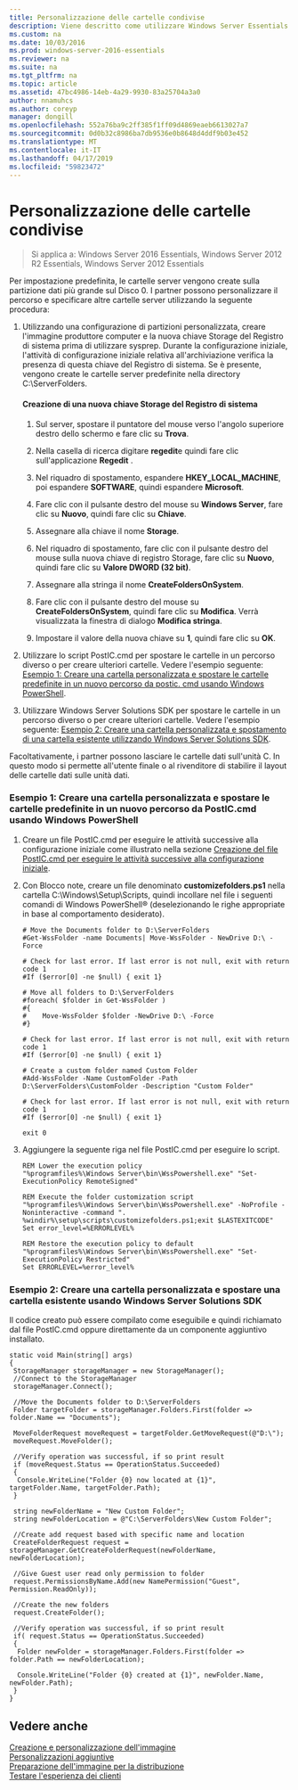 ```yaml
---
title: Personalizzazione delle cartelle condivise
description: Viene descritto come utilizzare Windows Server Essentials
ms.custom: na
ms.date: 10/03/2016
ms.prod: windows-server-2016-essentials
ms.reviewer: na
ms.suite: na
ms.tgt_pltfrm: na
ms.topic: article
ms.assetid: 47bc4986-14eb-4a29-9930-83a25704a3a0
author: nnamuhcs
ms.author: coreyp
manager: dongill
ms.openlocfilehash: 552a76ba9c2ff385f1ff09d4869eaeb6613027a7
ms.sourcegitcommit: 0d0b32c8986ba7db9536e0b8648d4ddf9b03e452
ms.translationtype: MT
ms.contentlocale: it-IT
ms.lasthandoff: 04/17/2019
ms.locfileid: "59823472"
---
```

# <a name="customize-shared-folders"></a>Personalizzazione delle cartelle condivise

>Si applica a: Windows Server 2016 Essentials, Windows Server 2012 R2 Essentials, Windows Server 2012 Essentials

Per impostazione predefinita, le cartelle server vengono create sulla partizione dati più grande sul Disco 0. I partner possono personalizzare il percorso e specificare altre cartelle server utilizzando la seguente procedura:  
  
1.  Utilizzando una configurazione di partizioni personalizzata, creare l'immagine produttore computer e la nuova chiave Storage del Registro di sistema prima di utilizzare sysprep. Durante la configurazione iniziale, l'attività di configurazione iniziale relativa all'archiviazione verifica la presenza di questa chiave del Registro di sistema. Se è presente, vengono create le cartelle server predefinite nella directory C:\ServerFolders.  
  
    #### <a name="to-create-a-new-storage-registry-key"></a>Creazione di una nuova chiave Storage del Registro di sistema  
  
    1.  Sul server, spostare il puntatore del mouse verso l'angolo superiore destro dello schermo e fare clic su **Trova**.  
  
    2.  Nella casella di ricerca digitare **regedit**e quindi fare clic sull'applicazione **Regedit** .  
  
    3.  Nel riquadro di spostamento, espandere **HKEY_LOCAL_MACHINE**, poi espandere **SOFTWARE**, quindi espandere **Microsoft**.  
  
    4.  Fare clic con il pulsante destro del mouse su **Windows Server**, fare clic su **Nuovo**, quindi fare clic su **Chiave**.  
  
    5.  Assegnare alla chiave il nome **Storage**.  
  
    6.  Nel riquadro di spostamento, fare clic con il pulsante destro del mouse sulla nuova chiave di registro Storage, fare clic su **Nuovo**, quindi fare clic su **Valore DWORD (32 bit)**.  
  
    7.  Assegnare alla stringa il nome **CreateFoldersOnSystem**.  
  
    8.  Fare clic con il pulsante destro del mouse su **CreateFoldersOnSystem**, quindi fare clic su **Modifica**. Verrà visualizzata la finestra di dialogo **Modifica stringa**.  
  
    9. Impostare il valore della nuova chiave su **1**, quindi fare clic su **OK**.  
  
2.  Utilizzare lo script PostIC.cmd per spostare le cartelle in un percorso diverso o per creare ulteriori cartelle. Vedere l'esempio seguente: [Esempio 1: Creare una cartella personalizzata e spostare le cartelle predefinite in un nuovo percorso da postic. cmd usando Windows PowerShell](Customize-Shared-Folders.md#BKMK_Example1).  
  
3.  Utilizzare Windows Server Solutions SDK per spostare le cartelle in un percorso diverso o per creare ulteriori cartelle. Vedere l'esempio seguente: [Esempio 2: Creare una cartella personalizzata e spostamento di una cartella esistente utilizzando Windows Server Solutions SDK](Customize-Shared-Folders.md#BKMK_Example2).  
  
 Facoltativamente, i partner possono lasciare le cartelle dati sull'unità C. In questo modo si permette all'utente finale o al rivenditore di stabilire il layout delle cartelle dati sulle unità dati.  
  
###  <a name="BKMK_Example1"></a> Esempio 1: Creare una cartella personalizzata e spostare le cartelle predefinite in un nuovo percorso da PostIC.cmd usando Windows PowerShell  
  
1.  Creare un file PostIC.cmd per eseguire le attività successive alla configurazione iniziale come illustrato nella sezione [Creazione del file PostIC.cmd per eseguire le attività successive alla configurazione iniziale](Create-the-PostIC.cmd-File-for-Running-Post-Initial-Configuration-Tasks.md).  
  
2.  Con Blocco note, creare un file denominato **customizefolders.ps1** nella cartella C:\Windows\Setup\Scripts, quindi incollare nel file i seguenti comandi di Windows PowerShell® (deselezionando le righe appropriate in base al comportamento desiderato).  
  
    ```  
    # Move the Documents folder to D:\ServerFolders  
    #Get-WssFolder -name Documents| Move-WssFolder - NewDrive D:\ -Force  
  
    # Check for last error. If last error is not null, exit with return code 1  
    #If ($error[0] -ne $null) { exit 1}   
  
    # Move all folders to D:\ServerFolders  
    #foreach( $folder in Get-WssFolder )  
    #{  
    #    Move-WssFolder $folder -NewDrive D:\ -Force  
    #}  
  
    # Check for last error. If last error is not null, exit with return code 1  
    #If ($error[0] -ne $null) { exit 1}   
  
    # Create a custom folder named Custom Folder  
    #Add-WssFolder -Name CustomFolder -Path D:\ServerFolders\CustomFolder -Description "Custom Folder"  
  
    # Check for last error. If last error is not null, exit with return code 1  
    #If ($error[0] -ne $null) { exit 1}   
  
    exit 0  
    ```  
  
3.  Aggiungere la seguente riga nel file PostIC.cmd per eseguire lo script.  
  
    ```  
    REM Lower the execution policy  
    "%programfiles%\Windows Server\bin\WssPowershell.exe" "Set-ExecutionPolicy RemoteSigned"  
  
    REM Execute the folder customization script  
    "%programfiles%\Windows Server\bin\WssPowershell.exe" -NoProfile -Noninteractive -command ". %windir%\setup\scripts\customizefolders.ps1;exit $LASTEXITCODE"  
    Set error_level=%ERRORLEVEL%  
  
    REM Restore the execution policy to default  
    "%programfiles%\Windows Server\bin\WssPowershell.exe" "Set-ExecutionPolicy Restricted"  
    Set ERRORLEVEL=%error_level%  
    ```  
  
###  <a name="BKMK_Example2"></a> Esempio 2: Creare una cartella personalizzata e spostare una cartella esistente usando Windows Server Solutions SDK  
 Il codice creato può essere compilato come eseguibile e quindi richiamato dal file PostIC.cmd oppure direttamente da un componente aggiuntivo installato.  
  
```  
static void Main(string[] args)  
{  
 StorageManager storageManager = new StorageManager();  
 //Connect to the StorageManager  
 storageManager.Connect();  
  
 //Move the Documents folder to D:\ServerFolders  
 Folder targetFolder = storageManager.Folders.First(folder => folder.Name == "Documents");  
  
 MoveFolderRequest moveRequest = targetFolder.GetMoveRequest(@"D:\");  
 moveRequest.MoveFolder();  
  
 //Verify operation was successful, if so print result  
 if (moveRequest.Status == OperationStatus.Succeeded)  
 {  
  Console.WriteLine("Folder {0} now located at {1}", targetFolder.Name, targetFolder.Path);  
 }  
  
 string newFolderName = "New Custom Folder";  
 string newFolderLocation = @"C:\ServerFolders\New Custom Folder";  
  
 //Create add request based with specific name and location  
 CreateFolderRequest request = storageManager.GetCreateFolderRequest(newFolderName, newFolderLocation);  
  
 //Give Guest user read only permission to folder  
 request.PermissionsByName.Add(new NamePermission("Guest", Permission.ReadOnly));  
  
 //Create the new folders  
 request.CreateFolder();  
  
 //Verify operation was successful, if so print result  
 if( request.Status == OperationStatus.Succeeded)  
 {  
  Folder newFolder = storageManager.Folders.First(folder => folder.Path == newFolderLocation);  
  
  Console.WriteLine("Folder {0} created at {1}", newFolder.Name, newFolder.Path);  
 }  
}  
```  
  
## <a name="see-also"></a>Vedere anche  
 [Creazione e personalizzazione dell'immagine](Creating-and-Customizing-the-Image.md)   
 [Personalizzazioni aggiuntive](Additional-Customizations.md)   
 [Preparazione dell'immagine per la distribuzione](Preparing-the-Image-for-Deployment.md)   
 [Testare l'esperienza dei clienti](Testing-the-Customer-Experience.md)
